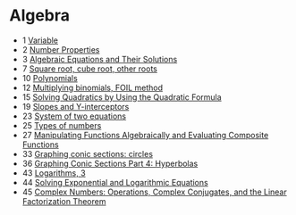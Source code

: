 ﻿# Algebra

- 1 [Variable](variable)
- 2 [Number Properties](number-properties)
- 3 [Algebraic Equations and Their Solutions](algebraic-equations-solutions)
- 7 [Square root, cube root, other roots](square-root-cube-root)
- 10 [Polynomials](polynomials)
- 12 [Multiplying binomials, FOIL method](multiplying-binomials-foil-method)
- 15 [Solving Quadratics by Using the Quadratic Formula](quadratics-formula)
- 19 [Slopes and Y-interceptors](slopes-and-y-interceptors)
- 23 [System of two equations](system-of-two-equations)
- 25 [Types of numbers](types-of-numbers)
- 27 [Manipulating Functions Algebraically and Evaluating Composite Functions](manipulating-functions-algebraically)
- 33 [Graphing conic sections: circles](graphing-conic-sections-circles)
- 36 [Graphing Conic Sections Part 4: Hyperbolas](graphing-conic-sections-hyperbolas)
- 43 [Logarithms, 3](logarithms-3)
- 44 [Solving Exponential and Logarithmic Equations](solving-exponential-logarithmic-equations)
- 45 [Complex Numbers: Operations, Complex Conjugates, and the Linear Factorization Theorem](complex-numbers)